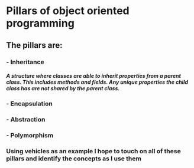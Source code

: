 # Pillars of object oriented programming

## The pillars are:

### - Inheritance
##### A structure where classes are able to inherit properties from a parent class. This includes methods and fields. Any unique properties the child class has are not shared by the parent class.

### - Encapsulation

### - Abstraction

### - Polymorphism

### Using vehicles as an example I hope to touch on all of these pillars and identify the concepts as I use them
